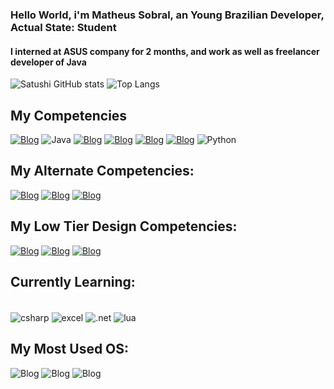 ### __Hello World, i'm Matheus Sobral, an Young Brazilian Developer, Actual State: Student__
#### **I interned at ASUS company for 2 months, and work as well as freelancer developer of Java**

![Satushi GitHub stats](https://github-readme-stats.vercel.app/api?username=MatheusSobralCSharp&show_icons=true&theme=radical)
![Top Langs](https://github-readme-stats.vercel.app/api/top-langs/?username=MatheusSobralCSharp&langs_count=8)

## __My Competencies__

[![Blog](https://img.shields.io/badge/JavaScript-F7DF1E?style=for-the-badge&logo=javascript&logoColor=black
)]()
![Java](https://img.shields.io/badge/java-%23ED8B00.svg?style=for-the-badge&logo=openjdk&logoColor=white)
[![Blog](https://img.shields.io/badge/HTML5-E34F26?style=for-the-badge&logo=html5&logoColor=white
)]()
[![Blog](https://img.shields.io/badge/CSS3-1572B6?style=for-the-badge&logo=css3&logoColor=white
)]()
[![Blog](https://img.shields.io/badge/C-00599C?style=for-the-badge&logo=c&logoColor=white
)]()
[![Blog](https://img.shields.io/badge/C%23-239120?style=for-the-badge&logo=c-sharp&logoColor=white
)]()
![Python](https://img.shields.io/badge/python-3670A0?style=for-the-badge&logo=python&logoColor=ffdd54)

## **My Alternate Competencies:**
[![Blog](https://img.shields.io/badge/Microsoft_Word-2B579A?style=for-the-badge&logo=microsoft-word&logoColor=white
)]()
[![Blog](https://img.shields.io/badge/Trello-0052CC?style=for-the-badge&logo=trello&logoColor=white
)]()
[![Blog](https://img.shields.io/badge/Notion-000000?style=for-the-badge&logo=notion&logoColor=white
)]()

## **My Low Tier Design Competencies:**

[![Blog](https://aleen42.github.io/badges/src/photoshop.svg
)]()
[![Blog](https://aleen42.github.io/badges/src/after_effects.svg
)]()
[![Blog](https://aleen42.github.io/badges/src/premiere.svg
)]()

## **Currently Learning:**
<div style ="display: inline_block"><br/>
    <img align="center" alt="csharp" src=https://img.shields.io/badge/C%23-239120?style=for-the-badge&logo=c-sharp&logoColor=white>
    <img align="center" alt="excel" src=https://img.shields.io/badge/Microsoft_Excel-217346?style=for-the-badge&logo=microsoft-excel&logoColor=white>
    <img align="center" alt=".net" src=https://img.shields.io/badge/.NET-5C2D91?style=for-the-badge&logo=.net&logoColor=white>
    <img align="center" alt="lua" src=https://img.shields.io/badge/Lua-2C2D72?style=for-the-badge&logo=lua&logoColor=white>
</div>

## **My Most Used OS:**
![Blog](https://img.shields.io/badge/Arch_Linux-1793D1?style=for-the-badge&logo=arch-linux&logoColor=white
)
![Blog](https://img.shields.io/badge/Ubuntu-E95420?style=for-the-badge&logo=ubuntu&logoColor=white
)
![Blog](https://img.shields.io/badge/Windows-0078D6?style=for-the-badge&logo=windows&logoColor=white
)
